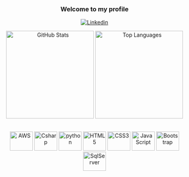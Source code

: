 <div align="center">
    
### Welcome to my profile 
    
[![Linkedin](https://img.shields.io/badge/LinkedIn-0077B5?style=for-the-badge&logo=linkedin&logoColor=white)](https://www.linkedin.com/in/incodewetrust/) 

<p align="center">
  <img src="https://github-readme-stats.vercel.app/api?username=neilsantos&theme=blue-green" alt="GitHub Stats" height="230">
  <img src="https://github-readme-stats.vercel.app/api/top-langs/?username=neilsantos&theme=blue-green" alt="Top Languages" height="230">
</p>

<div style="display: inline_block"><br>

  <img alt="AWS" height="50" width="60" src="https://cdn.jsdelivr.net/gh/devicons/devicon@latest/icons/amazonwebservices/amazonwebservices-plain-wordmark.svg"/>
  <img alt="Csharp" height="50" width="60" src="https://cdn.jsdelivr.net/gh/devicons/devicon@latest/icons/csharp/csharp-original.svg"/>
  <img alt="python" height="50" width="60" src="https://cdn.jsdelivr.net/gh/devicons/devicon@latest/icons/python/python-plain-wordmark.svg"/>
  <img alt="HTML5" height="50" width="60" src="https://cdn.jsdelivr.net/gh/devicons/devicon@latest/icons/html5/html5-original.svg"/>
  <img alt="CSS3" height="50" width="60" src="https://cdn.jsdelivr.net/gh/devicons/devicon@latest/icons/css3/css3-original.svg" /> 
  <img alt="JavaScript" height="50" width="60" src="https://cdn.jsdelivr.net/gh/devicons/devicon@latest/icons/javascript/javascript-original.svg" /> 
  <img alt="Bootstrap" height="50" width="60" src="https://cdn.jsdelivr.net/gh/devicons/devicon@latest/icons/bootstrap/bootstrap-original.svg" />
  <img alt="SqlServer" height="50" width="60" src="https://cdn.jsdelivr.net/gh/devicons/devicon@latest/icons/microsoftsqlserver/microsoftsqlserver-original.svg" />
      
</div>


















</div>
